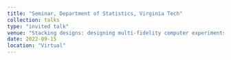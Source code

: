 ```yaml
---
title: "Seminar, Department of Statistics, Virginia Tech"
collection: talks
type: "invited talk"
venue: "Stacking designs: designing multi-fidelity computer experiments with confidence"
date: 2022-09-15
location: "Virtual"
---
```

